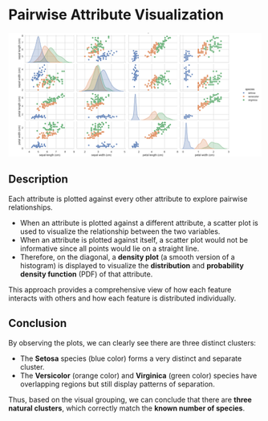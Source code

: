 # Pairwise Attribute Visualization

![Scatter Plot Example](https://github.com/Rushika08/Iris-Dataset-Analysis/blob/main/Plots.png)

## Description

Each attribute is plotted against every other attribute to explore pairwise relationships.

- When an attribute is plotted against a different attribute, a scatter plot is used to visualize the relationship between the two variables.
- When an attribute is plotted against itself, a scatter plot would not be informative since all points would lie on a straight line. 
- Therefore, on the diagonal, a **density plot** (a smooth version of a histogram) is displayed to visualize the **distribution** and **probability density function** (PDF) of that attribute.

This approach provides a comprehensive view of how each feature interacts with others and how each feature is distributed individually.

## Conclusion

By observing the plots, we can clearly see there are three distinct clusters:

- The **Setosa** species (blue color) forms a very distinct and separate cluster.
- The **Versicolor** (orange color) and **Virginica** (green color) species have overlapping regions but still display patterns of separation.

Thus, based on the visual grouping, we can conclude that there are **three natural clusters**, which correctly match the **known number of species**.
